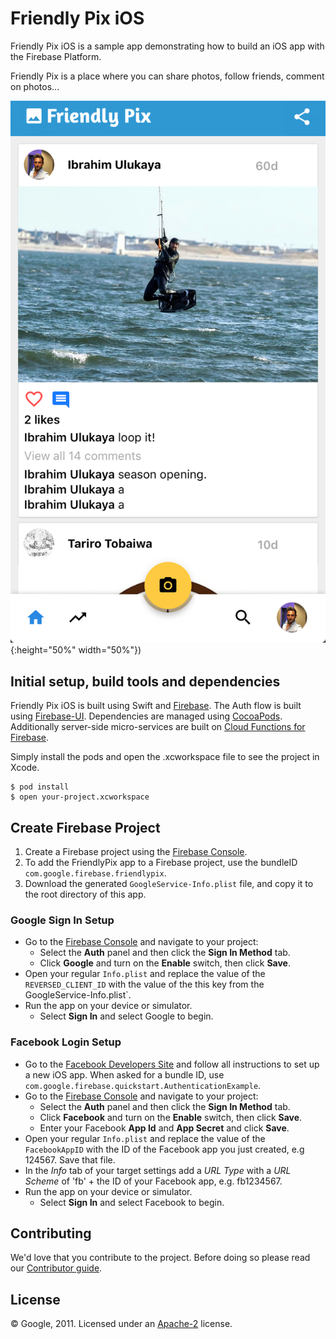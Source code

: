 # Friendly Pix iOS

Friendly Pix iOS is a sample app demonstrating how to build an iOS app with the Firebase Platform.

Friendly Pix is a place where you can share photos, follow friends, comment on photos...

![](./friendlypix.png){:height="50%" width="50%"})


## Initial setup, build tools and dependencies

Friendly Pix iOS is built using Swift and [Firebase](https://firebase.google.com/docs/ios/setup). The Auth flow is built using [Firebase-UI](https://github.com/firebase/firebaseui-ios). Dependencies are managed using [CocoaPods](https://cocoapods.org/). Additionally server-side micro-services are built on [Cloud Functions for Firebase](https://firebase.google.com/docs/functions).

Simply install the pods and open the .xcworkspace file to see the project in Xcode.

```
$ pod install
$ open your-project.xcworkspace
```

## Create Firebase Project

1. Create a Firebase project using the [Firebase Console](https://firebase.google.com/console).
1. To add the FriendlyPix app to a Firebase project, use the bundleID `com.google.firebase.friendlypix`.
1. Download the generated `GoogleService-Info.plist` file, and copy it to the root directory of this app.

### Google Sign In Setup
- Go to the [Firebase Console](https://console.firebase.google.com) and navigate to your project:
  - Select the **Auth** panel and then click the **Sign In Method** tab.
  - Click **Google** and turn on the **Enable** switch, then click **Save**.
- Open your regular `Info.plist` and replace the value of the `REVERSED_CLIENT_ID` with the value of the this key from the GoogleService-Info.plist`.
- Run the app on your device or simulator.
    - Select **Sign In** and select Google to begin.

### Facebook Login Setup
- Go to the [Facebook Developers Site](https://developers.facebook.com) and follow all
  instructions to set up a new iOS app. When asked for a bundle ID, use
  `com.google.firebase.quickstart.AuthenticationExample`.
- Go to the [Firebase Console](https://console.firebase.google.com) and navigate to your project:
  - Select the **Auth** panel and then click the **Sign In Method** tab.
  - Click **Facebook** and turn on the **Enable** switch, then click **Save**.
  - Enter your Facebook **App Id** and **App Secret** and click **Save**.
- Open your regular `Info.plist` and replace the value of the `FacebookAppID` with the ID of the
  Facebook app you just created, e.g 124567. Save that file.
- In the *Info* tab of your target settings add a *URL Type* with a *URL Scheme* of 'fb' + the ID
  of your Facebook app, e.g. fb1234567.
- Run the app on your device or simulator.
    - Select **Sign In** and select Facebook to begin.


## Contributing

We'd love that you contribute to the project. Before doing so please read our [Contributor guide](../CONTRIBUTING.md).


## License

© Google, 2011. Licensed under an [Apache-2](../LICENSE) license.
